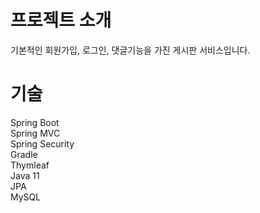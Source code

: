 <h1> 프로젝트 소개 </h1>

<span> 기본적인 회원가입, 로그인, 댓글기능을 가진 게시판 서비스입니다. </span>

<h1> 기술 </h1>

 <span>Spring Boot</span>
 <br>
 <span>Spring MVC</span>
 <br>
 <span>Spring Security</span>
 <br>
 <span>Gradle</span>
 <br>
 <span>Thymleaf</span>
 <br>
 <span>Java 11</span>
 <br>
 <span>JPA</span>
 <br>
 <span>MySQL</span>


